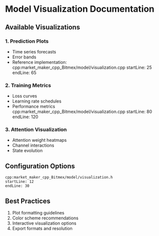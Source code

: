 # Model Visualization Documentation

## Available Visualizations

### 1. Prediction Plots
- Time series forecasts
- Error bands
- Reference implementation: 
    cpp:market_maker_cpp_Bitmex/model/visualization.cpp
    startLine: 25
    endLine: 65


### 2. Training Metrics
- Loss curves
- Learning rate schedules
- Performance metrics
    cpp:market_maker_cpp_Bitmex/model/visualization.cpp
    startLine: 80
    endLine: 120


### 3. Attention Visualization
- Attention weight heatmaps
- Channel interactions
- State evolution

## Configuration Options
    cpp:market_maker_cpp_Bitmex/model/visualization.h
    startLine: 12
    endLine: 30


## Best Practices
1. Plot formatting guidelines
2. Color scheme recommendations
3. Interactive visualization options
4. Export formats and resolution